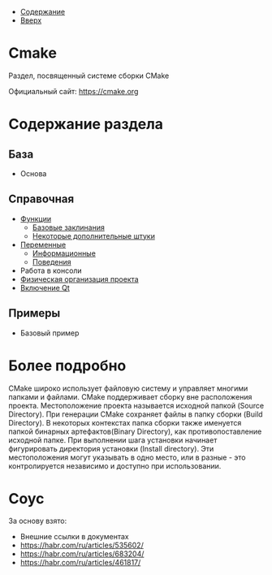 * [Содержание](../../TableOfContent.md)
* [Вверх](../Readme.md)

# Cmake

Раздел, посвященный системе сборки CMake

Официальный сайт: https://cmake.org

# Содержание раздела

## База

* Основа

## Справочная

* [Функции](Functions/Functions.md)
  * [Базовые заклинания](Functions/Base.md)
  * [Некоторые дополнительные штуки](Functions/Additional.md)
* [Переменные](Variables.md)
  * [Информационные](Variables.md#информационные-переменные)
  * [Поведения](Variables.md#переменные-поведения)
* Работа в консоли
* [Физическая организация проекта](../../ProjectOrganisation/PhysProjOrg/CMake.md)
* [Включение Qt](CmakeQt.md)

## Примеры

* Базовый пример

# Более подробно

CMake широко использует файловую систему и управляет многими папками и файлами. CMake поддерживает сборку вне расположения проекта. Местоположение проекта называется исходной папкой (Source Directory). При генерации CMake сохраняет файлы в папку сборки (Build Directory). В некоторых контекстах папка сборки также именуется папкой бинарных артефактов(Binary Directory), как противопоставление исходной папке. При выполнении шага установки начинает фигурировать директория установки (Install directory). Эти местоположения могут указывать в одно место, или в разные - это контролируется независимо и доступно при использовании.

# Соус

За основу взято:

* Внешние ссылки в документах
* https://habr.com/ru/articles/535602/
* https://habr.com/ru/articles/683204/
* https://habr.com/ru/articles/461817/

